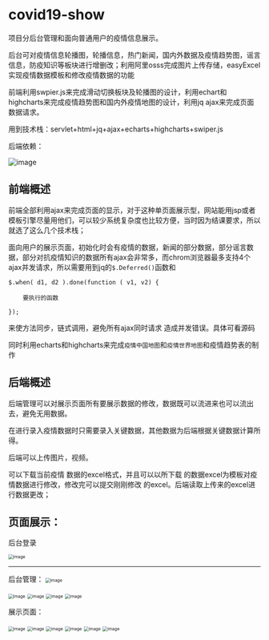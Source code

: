 # covid19-show
项目分后台管理和面向普通用户的疫情信息展示。

后台可对疫情信息轮播图，轮播信息，热门新闻，国内外数据及疫情趋势图，谣言信息，防疫知识等板块进行增删改；利用阿里osss完成图片上传存储，easyExcel实现疫情数据模板和修改疫情数据的功能

前端利用swpier.js来完成滑动切换板块及轮播图的设计，利用echart和highcharts来完成疫情趋势图和国内外疫情地图的设计，利用jq ajax来完成页面数据请求。

用到技术栈：servlet+html+jq+ajax+echarts+highcharts+swiper.js

后端依赖：

![image](screenshots/depenb.png)

## 前端概述

前端全部利用ajax来完成页面的显示，对于这种单页面展示型，网站能用jsp或者模板引擎尽量用他们，可以较少系统复杂度也比较方便，当时因为结课要求，所以就选了这么几个技术栈；

面向用户的展示页面，初始化时会有疫情的数据，新闻的部分数据，部分谣言数据，部分对抗疫情知识的数据所有ajax会非常多，而chrom浏览器最多支持4个ajax并发请求，所以需要用到jq的`$.Deferred()`函数和 

```
$.when( d1, d2 ).done(function ( v1, v2) { 

	要执行的函数

}); 
```

来使方法同步，链式调用，避免所有ajax同时请求 造成并发错误。具体可看源码

同时利用echarts和highcharts来完成`疫情中国地图`和`疫情世界地图`和疫情趋势表的制作



## 后端概述

后端管理可以对展示页面所有要展示数据的修改，数据既可以流进来也可以流出去，避免无用数据。

在进行录入疫情数据时只需要录入关键数据，其他数据为后端根据关键数据计算所得。

后端可以上传图片，视频。

可以下载当前疫情 数据的excel格式，并且可以以所下载 的数据excel为模板对疫情数据进行修改，修改完可以提交刚刚修改 的excel。后端读取上传来的excel进行数据更改；

## 页面展示：

后台登录

<img src="screenshots/login.png" alt="image" style="zoom:60%;" />

-----

后台管理：
<img src="screenshots/backEnd.png" alt="image" style="zoom:60%;" />

<img src="screenshots\chinaData.png" alt="image" style="zoom:60%;" />

<img src="screenshots\indexBanner.png" alt="image" style="zoom:60%;" />

<img src="screenshots\lunBo.png" alt="image" style="zoom:60%;" />

<img src="screenshots\谣言.png" alt="image" style="zoom:60%;" />

展示页面：

<img src="screenshots\index.png" alt="image" style="zoom:60%;" />

<img src="screenshots\china_data_index.png" alt="image" style="zoom:60%;" />

<img src="screenshots\china_data_index2.png" alt="image" style="zoom:60%;" />

<img src="screenshots\world_data.png" alt="image" style="zoom:60%;" />

<img src="screenshots\yao.png" alt="image" style="zoom:60%;" />

<img src="screenshots\knowledge.png" alt="image" style="zoom:60%;" />
